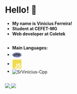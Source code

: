  # Hello! 📌
 
- **My name is Vínicius Ferreira!** 
- **Student at CEFET-MG**
- **Web developer at Coletek**

##
- **Main Languages:**
- <img align="center" alt="SrVinicius-PHP" height="30" width="30" src="https://raw.githubusercontent.com/devicons/devicon/master/icons/php/php-original.svg">
- <img align="center" alt="SrVinicius-Js" height="30" width="30" src="https://raw.githubusercontent.com/devicons/devicon/master/icons/javascript/javascript-plain.svg">
- <img align="center" alt="SrVinicius-Cpp" height="30" width="30" src="https://cdn.jsdelivr.net/gh/devicons/devicon/icons/cplusplus/cplusplus-original.svg" />
##
<div>
  <a href="https://github.com/SrVinicius">
  <img height="180em" src="https://github-readme-stats.vercel.app/api?username=SrVinicius&show_icons=true&theme=tokyonight&include_all_commits=true&count_private=true"/>
  <img height="180em" src="https://github-readme-stats.vercel.app/api/top-langs/?username=SrVinicius&layout=compact&langs_count=7&theme=tokyonight"/>
</div> 
 
##
 

 
  


